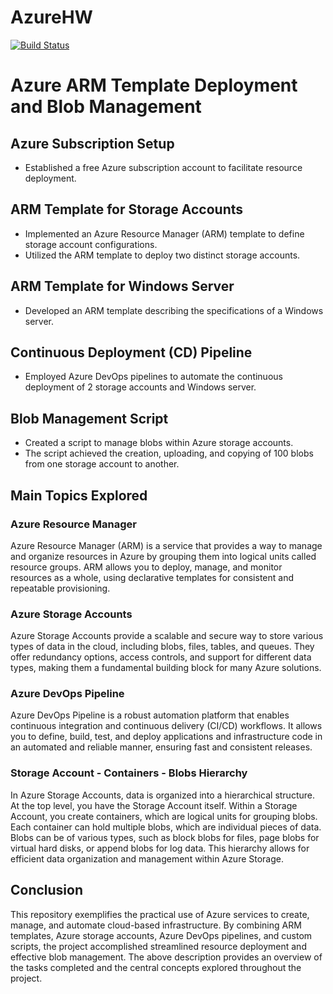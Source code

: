 # AzureHW

[![Build Status](https://dev.azure.com/shaywn2/shaywn2/_apis/build/status%2Fshayweitzman.AzureHW?branchName=master)](https://dev.azure.com/shaywn2/shaywn2/_build/latest?definitionId=3&branchName=master)


# Azure ARM Template Deployment and Blob Management

## Azure Subscription Setup
- Established a free Azure subscription account to facilitate resource deployment.

## ARM Template for Storage Accounts
- Implemented an Azure Resource Manager (ARM) template to define storage account configurations.
- Utilized the ARM template to deploy two distinct storage accounts.

## ARM Template for Windows Server
- Developed an ARM template describing the specifications of a Windows server.

## Continuous Deployment (CD) Pipeline
- Employed Azure DevOps pipelines to automate the continuous deployment of 2 storage accounts and Windows server.

## Blob Management Script
- Created a script to manage blobs within Azure storage accounts.
- The script achieved the creation, uploading, and copying of 100 blobs from one storage account to another.

## Main Topics Explored

### Azure Resource Manager
Azure Resource Manager (ARM) is a service that provides a way to manage and organize resources in Azure by grouping them into logical units called resource groups. ARM allows you to deploy, manage, and monitor resources as a whole, using declarative templates for consistent and repeatable provisioning.

### Azure Storage Accounts
Azure Storage Accounts provide a scalable and secure way to store various types of data in the cloud, including blobs, files, tables, and queues. They offer redundancy options, access controls, and support for different data types, making them a fundamental building block for many Azure solutions.

### Azure DevOps Pipeline
Azure DevOps Pipeline is a robust automation platform that enables continuous integration and continuous delivery (CI/CD) workflows. It allows you to define, build, test, and deploy applications and infrastructure code in an automated and reliable manner, ensuring fast and consistent releases.

### Storage Account - Containers - Blobs Hierarchy
In Azure Storage Accounts, data is organized into a hierarchical structure. At the top level, you have the Storage Account itself. Within a Storage Account, you create containers, which are logical units for grouping blobs. Each container can hold multiple blobs, which are individual pieces of data. Blobs can be of various types, such as block blobs for files, page blobs for virtual hard disks, or append blobs for log data. This hierarchy allows for efficient data organization and management within Azure Storage.

## Conclusion

This repository exemplifies the practical use of Azure services to create, manage, and automate cloud-based infrastructure. By combining ARM templates, Azure storage accounts, Azure DevOps pipelines, and custom scripts, the project accomplished streamlined resource deployment and effective blob management. The above description provides an overview of the tasks completed and the central concepts explored throughout the project.
